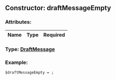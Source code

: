 ## Constructor: draftMessageEmpty  

### Attributes:

| Name     |    Type       | Required |
|----------|:-------------:|---------:|


### Type: [DraftMessage](../types/DraftMessage.md)

### Example:


```
$draftMessageEmpty = ;
```